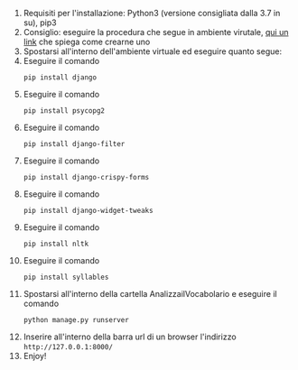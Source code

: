 <ol>
	<li>Requisiti per l'installazione: Python3 (versione consigliata dalla 3.7 in su), pip3</li>
	<li>Consiglio: eseguire la procedura che segue in ambiente virutale, <a href="https://www.geeksforgeeks.org/creating-python-virtual-environment-windows-linux/">qui un link</a> che spiega come crearne uno</li>
	<li>Spostarsi all'interno dell'ambiente virtuale ed eseguire quanto segue:</li>
	<li>Eseguire il comando <p><code>pip install django</code></p></li>
	<li>Eseguire il comando <p><code>pip install psycopg2</code></p></li>
	<li>Eseguire il comando <p><code>pip install django-filter</code></p></li>
	<li>Eseguire il comando <p><code>pip install django-crispy-forms</code></p></li>
	<li>Eseguire il comando <p><code>pip install django-widget-tweaks</code></p></li>
	<li>Eseguire il comando <p><code>pip install nltk</code></p></li>
	<li>Eseguire il comando <p><code>pip install syllables</code></p></li>
	<li>Spostarsi all'interno della cartella AnalizzailVocabolario e eseguire il comando <p><code>python manage.py runserver</code></p></li>
	<li>Inserire all'interno della barra url di un browser l'indirizzo <code>http://127.0.0.1:8000/</code> </li>
	<li>Enjoy!</li>
</ol>